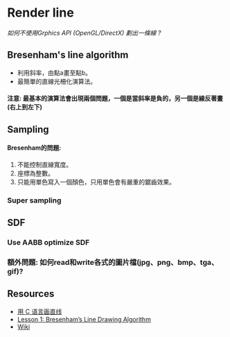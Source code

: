 # Render line

*如何不使用Grphics API (OpenGL/DirectX) 劃出一條線 ?*

## Bresenham's line algorithm
* 利用斜率，由點a畫至點b。
* 最簡單的直線光柵化演算法。

#### 注意: 最基本的演算法會出現兩個問題，一個是當斜率是負的，另一個是線反著畫(右上到左下)

## Sampling

#### Bresenham的問題:
1. 不能控制直線寬度。
2. 座標為整數。
3. 只能用單色寫入一個顏色，只用單色會有嚴重的鋸齒效果。

### Super sampling

## SDF

### Use AABB optimize SDF

### 額外問題: 如何read和write各式的圖片檔(jpg、png、bmp、tga、gif)?

## Resources
* [用 C 语言画直线](https://zhuanlan.zhihu.com/p/30553006)
* [Lesson 1: Bresenham’s Line Drawing Algorithm](https://github.com/ssloy/tinyrenderer/wiki/Lesson-1:-Bresenham%E2%80%99s-Line-Drawing-Algorithm)
* [Wiki](https://zh.wikipedia.org/wiki/%E5%B8%83%E9%9B%B7%E6%A3%AE%E6%BC%A2%E5%A7%86%E7%9B%B4%E7%B7%9A%E6%BC%94%E7%AE%97%E6%B3%95)